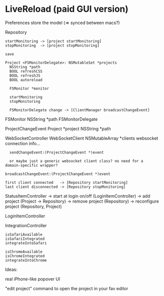 LiveReload (paid GUI version)
=============================

Preferences store the model (=> synced between macs?)

  Repository

    startMonitoring -> [project startMonitoring]
    stopMonitoring  -> [project stopMonitoring]

    save

    Project <FSMonitorDelegate>: NSMutableSet *projects
      NSString *path
      BOOL refreshCSS
      BOOL refreshJS
      BOOL autoreload

      FSMonitor *monitor

      startMonitoring
      stopMonitoring

      FSMonitorDelegate change -> [ClientManager broadcastChangeEvent]

  FSMonitor
    NSString *path
  FSMonitorDelegate

  ProjectChangeEvent
    Project *project
    NSString *path

  WebSocketController
    WebSocketClient NSMutableArray *clients
      websocket connection info...

      sendChangeEvent:(ProjectChangeEvent *)event

      or maybe just a generic websocket client class? no need for a domain-specific wrapper?

    broadcastChangeEvent:(ProjectChangeEvent *)event

    first client connected   -> [Repository startMonitoring]
    last client disconnected -> [Repository stopMonitoring]

  StatusItemController
    -> start at login on/off (LoginItemController)
    -> add project (Project -> Repository)
    -> remove project (Repository)
    -> reconfigure project (Repository, Project)

  LoginItemController

  IntegrationController

    isSafariAvailable
    isSafariIntegrated
    integrateIntoSafari

    isChromeAvailable
    isChromeIntegrated
    integrateIntoChrome



Ideas:

  real iPhone-like popover UI

  "edit project" command to open the project in your fav editor

